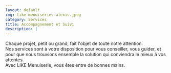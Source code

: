 ```yaml
---
layout: default
img: like-menuiseries-alexis.jpeg
category: Services
title: Accompagnement et Suivi
description: |
---
```

  Chaque projet, petit ou grand, fait l'objet de toute notre attention. <br>
  Nos services sont à votre disposition pour vous conseiller, vous guider, et
  pour que nous trouvions ensemble la solution qui conviendra le mieux à vos
  attentes. <br>
  Avec LIKE Menuiserie, vous êtes entre de bonnes mains.

